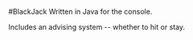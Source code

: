 #BlackJack
Written in Java for the console.

Includes an advising system -- whether to hit or stay.


